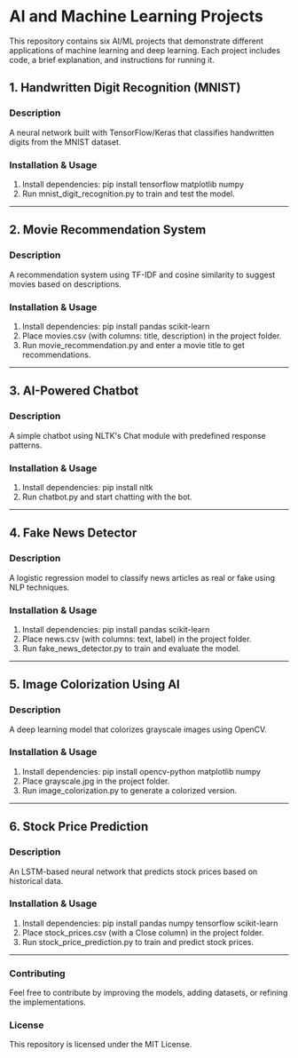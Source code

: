 # AI and Machine Learning Projects

This repository contains six AI/ML projects that demonstrate different applications of machine learning and deep learning. Each project includes code, a brief explanation, and instructions for running it.

## 1. Handwritten Digit Recognition (MNIST)

### Description
A neural network built with TensorFlow/Keras that classifies handwritten digits from the MNIST dataset.

### Installation & Usage
1. Install dependencies: pip install tensorflow matplotlib numpy
2. Run mnist_digit_recognition.py to train and test the model.

---

## 2. Movie Recommendation System

### Description
A recommendation system using TF-IDF and cosine similarity to suggest movies based on descriptions.

### Installation & Usage
1. Install dependencies: pip install pandas scikit-learn
2. Place movies.csv (with columns: title, description) in the project folder.
3. Run movie_recommendation.py and enter a movie title to get recommendations.

---

## 3. AI-Powered Chatbot

### Description
A simple chatbot using NLTK's Chat module with predefined response patterns.

### Installation & Usage
1. Install dependencies: pip install nltk
2. Run chatbot.py and start chatting with the bot.

---

## 4. Fake News Detector

### Description
A logistic regression model to classify news articles as real or fake using NLP techniques.

### Installation & Usage
1. Install dependencies: pip install pandas scikit-learn
2. Place news.csv (with columns: text, label) in the project folder.
3. Run fake_news_detector.py to train and evaluate the model.

---

## 5. Image Colorization Using AI

### Description
A deep learning model that colorizes grayscale images using OpenCV.

### Installation & Usage
1. Install dependencies: pip install opencv-python matplotlib numpy
2. Place grayscale.jpg in the project folder.
3. Run image_colorization.py to generate a colorized version.

---

## 6. Stock Price Prediction

### Description
An LSTM-based neural network that predicts stock prices based on historical data.

### Installation & Usage
1. Install dependencies: pip install pandas numpy tensorflow scikit-learn
2. Place stock_prices.csv (with a Close column) in the project folder.
3. Run stock_price_prediction.py to train and predict stock prices.

---

### Contributing
Feel free to contribute by improving the models, adding datasets, or refining the implementations.

### License
This repository is licensed under the MIT License.
